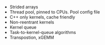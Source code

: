  - Strided arrays
 - Thread pool, pinned to CPUs. Pool config file
 - C++ only kernels, cache friendly
 - Non-reentrant kernels
 - Kernel queue
 - Task-to-kernel-queue algorithms
 - Transpostion, xGEMM
